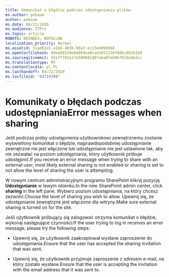 ```yaml
---
title: Komunikat o błędzie podczas udostępniania plików
ms.author: pebaum
author: pebaum
ms.date: 04/21/2020
ms.audience: ITPro
ms.topic: article
ROBOTS: NOINDEX, NOFOLLOW
localization_priority: Normal
ms.assetid: 51ad61e5-a1b8-483b-b6a3-ec13ed09dd68
ms.openlocfilehash: 9deeb8510e84904ea8ca43b51216f8dbc682b1b9
ms.sourcegitcommit: 55eff703a17e500681d8fa6a87eb067019ade3cc
ms.translationtype: MT
ms.contentlocale: pl-PL
ms.lasthandoff: 04/22/2020
ms.locfileid: "43714340"
---
```

# <a name="error-messages-when-sharing"></a><span data-ttu-id="98429-102">Komunikaty o błędach podczas udostępniania</span><span class="sxs-lookup"><span data-stu-id="98429-102">Error messages when sharing</span></span>

<span data-ttu-id="98429-103">Jeśli podczas próby udostępnienia użytkownikowi zewnętrznemu zostanie wyświetlony komunikat o błędzie, najprawdopodobniej udostępnianie zewnętrzne nie jest włączone lub udostępnianie nie jest ustawione tak, aby nie zezwalać na poziom udostępniania, który użytkownik próbuje udostępnić.</span><span class="sxs-lookup"><span data-stu-id="98429-103">If you receive an error message when trying to share with an external user, most likely external sharing is not enabled or sharing is set to not allow the level of sharing the user is attempting.</span></span>
  
<span data-ttu-id="98429-104">W nowym centrum administracyjnym programu SharePoint kliknij pozycję **Udostępnianie** w lewym okienku.</span><span class="sxs-lookup"><span data-stu-id="98429-104">In the  new SharePoint admin center, click **sharing** in the left pane.</span></span> <span data-ttu-id="98429-105">Wybierz poziom udostępniania, na który chcesz zezwolić.</span><span class="sxs-lookup"><span data-stu-id="98429-105">Choose the level of sharing you wish to allow.</span></span> <span data-ttu-id="98429-106">Upewnij się, że udostępnianie zewnętrzne jest włączone dla witryny.</span><span class="sxs-lookup"><span data-stu-id="98429-106">Make sure external sharing is turned on for the site.</span></span> 
  
<span data-ttu-id="98429-107">Jeśli użytkownik próbujący się zalogować otrzyma komunikat o błędzie, wykonaj następujące czynności:</span><span class="sxs-lookup"><span data-stu-id="98429-107">If the user trying to log in receives an error message, please try the following steps:</span></span>
  
- <span data-ttu-id="98429-108">Upewnij się, że użytkownik zaakceptował wysłane zaproszenie do udostępniania.</span><span class="sxs-lookup"><span data-stu-id="98429-108">Ensure that the user has accepted the sharing invitation that was sent.</span></span>
    
- <span data-ttu-id="98429-109">Upewnij się, że użytkownik przyjmuje zaproszenie z adresem e-mail, na który zostało wysłane.</span><span class="sxs-lookup"><span data-stu-id="98429-109">Ensure that the user is accepting the invitation with the email address that it was sent to.</span></span>
    

